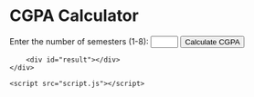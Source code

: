 
<!DOCTYPE html>
<html lang="en">
<head>
    <meta charset="UTF-8">
    <meta name="viewport" content="width=device-width, initial-scale=1.0">
    <title>CGPA Calculator</title>
    <link rel="stylesheet" href="styles.css">
</head>
<body background="C:\Users\SANJAY\Videos\calc.png">
<body>
    <div class="container">
        <h1>CGPA Calculator</h1>
        <form id="cgpaForm">
            <label for="numSemesters">Enter the number of semesters (1-8):</label>
            <input type="number" id="numSemesters" name="numSemesters" min="1" max="8" required>
            <button type="submit">Calculate CGPA</button>
        </form>

        <div id="result"></div>
    </div>

    <script src="script.js"></script>
</body>
</html>
